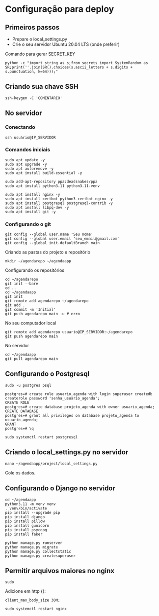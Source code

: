 # Configuração para deploy

## Primeiros passos

- Prepare o local_settings.py
- Crie o seu servidor Ubuntu 20.04 LTS (onde preferir)

Comando para gerar SECRET_KEY

```
python -c "import string as s;from secrets import SystemRandom as SR;print(''.join(SR().choices(s.ascii_letters + s.digits + s.punctuation, k=64)));"
```

## Criando sua chave SSH

```
ssh-keygen -C 'COMENTÁRIO'
```

## No servidor

### Conectando

```
ssh usuário@IP_SERVIDOR
```

### Comandos iniciais

```
sudo apt update -y
sudo apt upgrade -y
sudo apt autoremove -y
sudo apt install build-essential -y

sudo add-apt-repository ppa:deadsnakes/ppa
sudo apt install python3.11 python3.11-venv

sudo apt install nginx -y
sudo apt install certbot python3-certbot-nginx -y
sudo apt install postgresql postgresql-contrib -y
sudo apt install libpq-dev -y
sudo apt install git -y
```

### Configurando o git

```
git config --global user.name 'Seu nome'
git config --global user.email 'seu_email@gmail.com'
git config --global init.defaultBranch main
```

Criando as pastas do projeto e repositório

```
mkdir ~/agendarepo ~/agendaapp
```

Configurando os repositórios

```
cd ~/agendarepo
git init --bare
cd ..
cd ~/agendaapp
git init
git remote add agendarepo ~/agendarepo
git add .
git commit -m 'Initial'
git push agendarepo main -u # erro
```

No seu computador local

```
git remote add agendarepo usuario@IP_SERVIDOR:~/agendarepo
git push agendarepo main
```

No servidor

```
cd ~/agendaapp
git pull agendarepo main
```

## Configurando o Postgresql

```
sudo -u postgres psql

postgres=# create role usuario_agenda with login superuser createdb createrole password 'senha_usuario_agenda';
CREATE ROLE
postgres=# create database projeto_agenda with owner usuario_agenda;
CREATE DATABASE
postgres=# grant all privileges on database projeto_agenda to usuario_agenda;
GRANT
postgres=# \q

sudo systemctl restart postgresql
```

## Criando o local_settings.py no servidor

```
nano ~/agendaapp/project/local_settings.py
```

Cole os dados.

## Configurando o Django no servidor

```
cd ~/agendaapp
python3.11 -m venv venv
. venv/bin/activate
pip install --upgrade pip
pip install django
pip install pillow
pip install gunicorn
pip install psycopg
pip install faker

python manage.py runserver
python manage.py migrate
python manage.py collectstatic
python manage.py createsuperuser
```

## Permitir arquivos maiores no nginx

```
sudo 
```

Adicione em http {}:

```
client_max_body_size 30M;
```

```
sudo systemctl restart nginx
```
